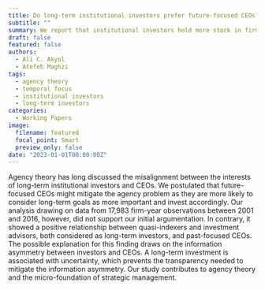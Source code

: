 ```yaml
---
title: Do long-term institutional investors prefer future-focused CEOs?
subtitle: ""
summary: We report that institutional investors hold more stock in firms with past-focused CEOs.
draft: false
featured: false
authors:
  - Ali C. Akyol
  - Atefeh Maghzi
tags:
  - agency theory
  - temporal focus
  - institutional investors
  - long-term investors
categories:
  - Working Papers
image:
  filename: featured
  focal_point: Smart
  preview_only: false
date: "2023-01-01T00:00:00Z"
---
```



Agency theory has long discussed the misalignment between the interests of long-term institutional investors and CEOs. We postulated that future-focused CEOs might mitigate the agency problem as they are more likely to consider long-term goals as more important and invest accordingly. Our analysis drawing on data from 17,983 firm-year observations between 2001 and 2016, however, did not support our initial argumentation. In contrary, it showed a positive relationship between quasi-indexers and investment advisors, both considered as long-term investors, and past-focused CEOs. The possible explanation for this finding draws on the information asymmetry between investors and CEOs. A long-term investment is associated with uncertainty, which prevents the transparency needed to mitigate the information asymmetry. Our study contributes to agency theory and the micro-foundation of strategic management.

